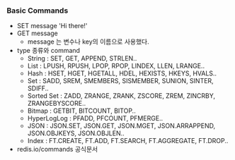 ### Basic Commands

- SET message 'Hi there!'
- GET message
  - message 는 변수나 key의 이름으로 사용했다.
- type 종류와 command
  - String : SET, GET, APPEND, STRLEN..
  - List : LPUSH, RPUSH, LPOP, RPOP, LINDEX, LLEN, LRANGE..
  - Hash : HSET, HGET, HGETALL, HDEL, HEXISTS, HKEYS, HVALS..
  - Set : SADD, SREM, SMEMBERS, SISMEMBER, SUNION, SINTER, SDIFF..
  - Sorted Set : ZADD, ZRANGE, ZRANK, ZSCORE, ZREM, ZINCRBY, ZRANGEBYSCORE..
  - Bitmap : GETBIT, BITCOUNT, BITOP..
  - HyperLogLog : PFADD, PFCOUNT, PFMERGE..
  - JSON : JSON.SET, JSON.GET, JSON.MGET, JSON.ARRAPPEND, JSON.OBJKEYS, JSON.OBJLEN..
  - Index : FT.CREATE, FT.ADD, FT.SEARCH, FT.AGGREGATE, FT.DROP..
- redis.io/commands 공식문서
